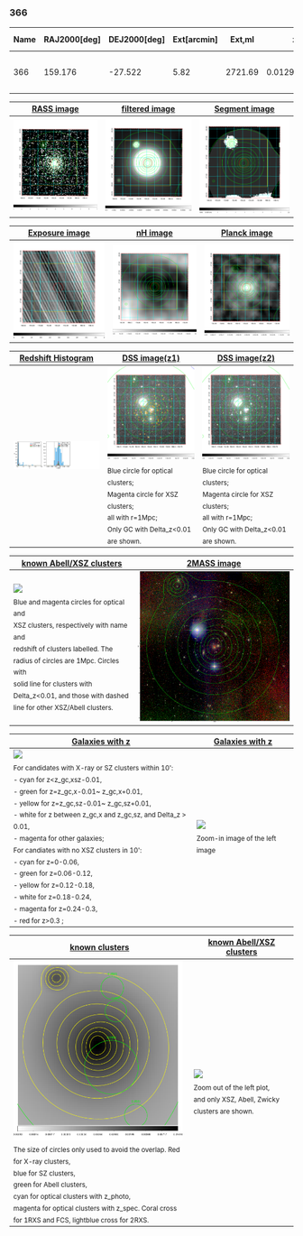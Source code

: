 <div STYLE="page-break-after: always;"></div>

### 366

|Name|RAJ2000[deg]|DEJ2000[deg] |Ext[arcmin]| Ext,ml | z | z_src| C|GC(XSZ,Delta_z<0.01)| GC(OPT,Delta_z<0.01)|GC| R_sig[arcmin] | R500[arcmin] | R500[Mpc]| CRsig[c/s] | CR500[c/s] |L500[1E44 erg/s]|F500[1E-12 erg/s/cm^2]| M500[1E14 Msun]|Tx[keV]|Cnt_sig|Beta|Rc[arcmin]|Comment|Alias|
|---|---|---|---|---|---|------|---|--------|---------|----------|---|---|---|---|---|---|---|---|---|---|---|---|---|---|
|366| 159.176| -27.522| 5.82| 2721.69| 0.0129(0.005)| z1, z_xsz| B| MCXC, XB| A, N| A, MCXC, N, W, XB| 45.550| 47.112| 0.745| 4.316(0.150)| 4.340(0.150)| 0.275(0.005)| 73.703(1.322)| 1.19(0.01)| 2.40(0.01)| 1581.9| 0.621(-0.010+0.010)| 5.473(-0.218+0.228)| -| k538|

|[RASS image](../image/366/366_img.pdf)|[filtered image](../image/366/366_fil.pdf)|[Segment image](../image/366/366_seg.pdf)|
|-------------------|--------------------|-------------------|
| <img src="../image/366/366_img.png" width="300">  | <img src="../image/366/366_fil.png" width="300">   | <img src="../image/366/366_seg.png" width="300">  |

|[Exposure image](../image/366/366_mex.pdf)| [nH image](../image/366/366_nh.pdf)| [Planck image](../image/366/366_p.pdf)|
|-------------------|--------------------|-------------------|
|<img src="../image/366/366_mex.png" width="300">   | <img src="../image/366/366_nh.png" width="300">    | <img src="../image/366/366_p.png" width="300"> |

|[Redshift Histogram](../image/366/366_zg.pdf) | [DSS image(z1)](../image/366/366_dss_z1.pdf)      |  [DSS image(z2)](../image/366/366_dss_z2.pdf)    |
|-------------------|--------------------|-------------------|
|<img src="../image/366/366_zg.png" width="300"> |<img src="../image/366/366_dss_z1.png" width="300"> <sub><br>Blue circle for optical clusters; <br>Magenta circle for XSZ clusters; <br>all with r=1Mpc; <br>Only GC with Delta_z<0.01 are shown. </sub>| <img src="../image/366/366_dss_z2.png" width="300"><sub><br>Blue circle for optical clusters; <br>Magenta circle for XSZ clusters; <br>all with r=1Mpc; <br>Only GC with Delta_z<0.01 are shown. </sub> |

|[known Abell/XSZ clusters](../image/366/366_m.pdf) | [2MASS image](../image/366/366_2mass.pdf)      |
|-------------------|-------------------|
|<img src=../image/366/366_m.png width="300"> <br><sub>Blue and magenta circles for optical and <br>XSZ clusters, respectively with name and <br>redshift of clusters labelled. The <br>radius of circles are 1Mpc. Circles with <br>solid line for clusters with <br>Delta_z<0.01, and those with dashed <br>line for other XSZ/Abell clusters.        </sub>|<img src="../image/366/366_2mass.png" width="300">  |

|[Galaxies with z](../image/366/366_opt_ned.pdf) |[Galaxies with z](../image/366/366_opt_ned_zoom.pdf) |
|-------------------|-------------------|
| <img src=../image/366/366_opt_ned.png width="300"> <br><sub> For candidates with X-ray or SZ clusters within 10': <br> - cyan for z<z_gc,xsz-0.01, <br> - green for z=z_gc,x-0.01~ z_gc,x+0.01, <br> - yellow for z=z_gc,sz-0.01~ z_gc,sz+0.01, <br> - white for z between z_gc,x and z_gc,sz, and Delta_z > 0.01, <br> - magenta for other galaxies; <br>For candiates with no XSZ clusters in 10': <br> - cyan for z=0-0.06, <br> - green for z=0.06-0.12, <br> - yellow for z=0.12-0.18, <br> - white for z=0.18-0.24, <br> - magenta for z=0.24-0.3, <br> - red for z>0.3 ;  </sub>|<img src=../image/366/366_opt_ned_zoom.png width="300">  <br><sub> Zoom-in image of the left image</sub>|

|[known clusters](../image/366/366_gc.pdf) |[known Abell/XSZ clusters](../image/366/366_gc_large.pdf) |
|-------------------|-------------------|
| <img src=../image/366/366_gc.png width="300"> <br><sub> The size of circles only used to avoid the overlap. Red for X-ray clusters, <br> blue for SZ clusters, <br> green for Abell clusters, <br> cyan for optical clusters with z_photo, <br> magenta for optical clusters with z_spec. Coral cross for 1RXS and FCS, lightblue cross for 2RXS. </sub>|<img src=../image/366/366_gc_large.png width="300"> <br><sub> Zoom out of the left plot, <br> and only XSZ, Abell, Zwicky clusters are shown. </sub> |




